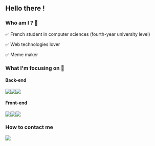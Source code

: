 
## Hello there !



### Who am I ? :man:
 
:white_check_mark: French student in computer sciences (fourth-year university level)

:white_check_mark: Web technologies lover

:white_check_mark: Meme maker


### What I'm focusing on :dart:

#### Back-end
<img src="https://img.shields.io/badge/Fastapi%20-white?logo=fastapi&style=for-the-badge"/><img src="https://img.shields.io/badge/Laravel%20-white?logo=Laravel&style=for-the-badge"/><img src="https://img.shields.io/badge/node.js%20-white?logo=node.js&style=for-the-badge"/>


#### Front-end
<img src="https://img.shields.io/badge/vuejs%20-white?&style=for-the-badge&logo=vue.js"/><img src="https://img.shields.io/badge/angular%20-white?&style=for-the-badge&logo=Angular&logoColor=red"/><img src="https://img.shields.io/badge/react%20-white?&style=for-the-badge&logo=react"/>

### How to contact me 

[<img src="https://img.shields.io/badge/romain%20chahine%20-white?&style=for-the-badge&logo=Linkedin&logoColor=blue"/>](https://www.linkedin.com/in/romain-chahine/)
